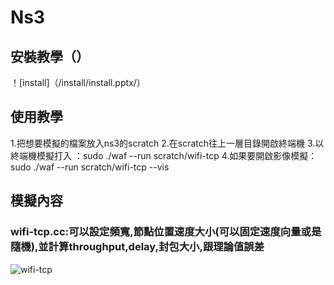 # Ns3
## 安裝教學（）
！[install]（/install/install.pptx/）
## 使用教學
1.把想要模擬的檔案放入ns3的scratch
2.在scratch往上一層目錄開啟終端機
3.以終端機模擬打入 ：sudo ./waf --run scratch/wifi-tcp 
4.如果要開啟影像模擬：sudo ./waf --run scratch/wifi-tcp --vis
## 模擬內容
### wifi-tcp.cc:可以設定頻寬,節點位置速度大小(可以固定速度向量或是隨機),並計算throughput,delay,封包大小,跟理論值誤差
![wifi-tcp](image/wifi-tcp.gif)
